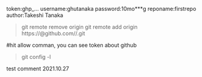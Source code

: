 token:ghp_...
username:ghutanaka
password:10mo***g
reponame:firstrepo
author:Takeshi Tanaka

>git remote remove origin
>git remote add origin https://<token>@github.com/<username>/<reponame>.git

#hit allow comman, you can see token about github
>git config -l

test comment 2021.10.27
